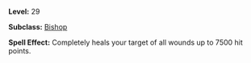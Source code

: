 <!-- TITLE: Spell: Complete Healing -->
<!-- SUBTITLE:  -->

**Level:** 29

**Subclass:** [Bishop](bishop)

**Spell Effect:** Completely heals your target of all wounds up to 7500 hit points.